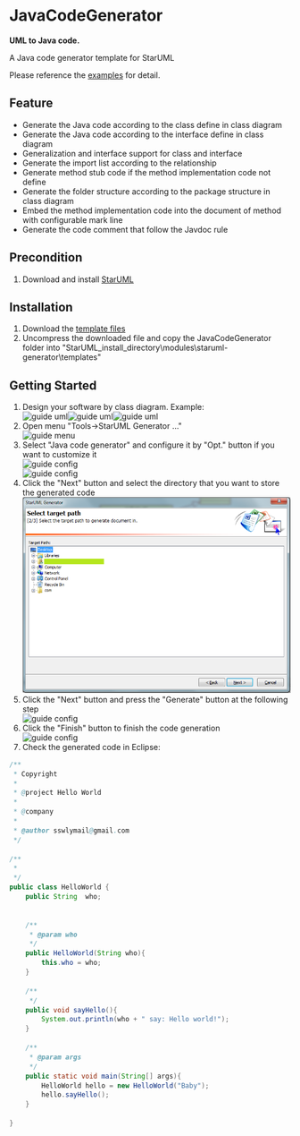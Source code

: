 JavaCodeGenerator
=================
**UML to Java code.**

A Java code generator template for StarUML

Please reference the [examples](docs/example.md) for detail.


Feature
-------
* Generate the Java code according to the class define in class diagram
* Generate the Java code according to the interface define in class diagram
* Generalization and interface support for class and interface 
* Generate the import list according to the relationship 
* Generate method stub code if the method implementation code not define
* Generate the folder structure according to the package structure in class diagram
* Embed the method implementation code into the document of method with configurable mark line
* Generate the code comment that follow the Javdoc rule


Precondition
------------
1. Download and install [StarUML](https://sourceforge.net/project/showfiles.php?group_id=152825&package_id=169190&release_id=437438)


Installation
------------
1. Download the [template files](https://github.com/sswly/JavaCodeGenerator/archive/master.zip)
2. Uncompress the downloaded file and copy the JavaCodeGenerator folder into "StarUML_install_directory\modules\staruml-generator\templates"


Getting Started
---------------
1. Design your software by class diagram. Example: <br>![guide uml](docs/images/guide_uml1.png)![guide uml](docs/images/guide_uml2.png)![guide uml](docs/images/guide_uml3.png)
2. Open menu "Tools->StarUML Generator ..."<br>![guide menu](docs/images/guide_menu1.png)
3. Select "Java code generator" and configure it by "Opt." button if you want to customize it<br>![guide config](docs/images/guide_config1.png)<br>![guide config](docs/guide_config2.png)
4. Click the "Next" button and select the directory that you want to store the generated code<br>![guide config](docs/images/guide_config3.png)
5. Click the "Next" button and press the "Generate" button at the following step<br>![guide config](docs/images/guide_config4.png)
6. Click the "Finish" button to finish the code generation<br>![guide config](docs/images/guide_config5.png)
7. Check the generated code in Eclipse:

```Java
/**
 * Copyright 
 *
 * @project Hello World
 *
 * @company 
 *
 * @author sswlymail@gmail.com
 */

/**
 * 
 */
public class HelloWorld {
    public String  who;


    /**
     * @param who 
     */
    public HelloWorld(String who){
        this.who = who;
    }

    /**
     */
    public void sayHello(){
        System.out.println(who + " say: Hello world!");
    }

    /**
     * @param args 
     */
    public static void main(String[] args){
        HelloWorld hello = new HelloWorld("Baby");
        hello.sayHello();
    }

}
```
